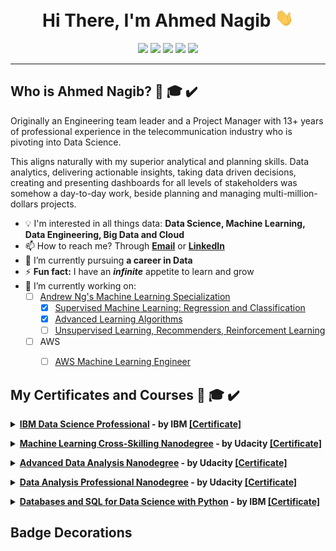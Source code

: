 <h1 align="center">Hi There, I'm Ahmed Nagib <img  src="https://raw.githubusercontent.com/ABSphreak/ABSphreak/master/gifs/Hi.gif" width="30px"></h1>
<p align="center">
<a target="_blank" href="https://www.linkedin.com/in/ahmednagib"><img src="https://img.shields.io/badge/-LinkedIn-0077B5?style=for-the-badge&logo=Linkedin&logoColor=white"></img></a>
<a target="_blank" href="mailto:nagibs@gmail.com"><img src="https://img.shields.io/badge/-Gmail-D14836?style=for-the-badge&logo=Gmail&logoColor=white"></img></a>
<a target="_blank" href="https://twitter.com/ANagib"><img src="https://img.shields.io/badge/-Twitter-1DA1F2?style=for-the-badge&logo=Twitter&logoColor=white"></img></a>
<a target="_blank" href="https://public.tableau.com/app/profile/ahmed.nagib"><img src="https://img.shields.io/badge/-Tableau-E97627?style=for-the-badge&logo=Tableau&logoColor=white"></img></a>
<a target="_blank" href="https://github.com/nagibs/">
<img src="https://img.shields.io/badge/-Github-100000?&style=for-the-badge&logo=github&logoColor=white"></a>
</p>
<hr>

## Who is Ahmed Nagib? 📜 🎓 ✔️
Originally an Engineering team leader and a Project Manager with 13+ years of professional experience in the telecommunication industry who is pivoting into Data Science.

This aligns naturally with my superior analytical and planning skills. Data analytics, delivering actionable insights, taking data driven decisions, creating and presenting dashboards for all levels of stakeholders was somehow a day-to-day work, beside planning and managing multi-million-dollars projects.

- 💡 I'm interested in all things data: **Data Science, Machine Learning, Data Engineering, Big Data and Cloud**  
- 📫 How to reach me? Through [**Email**](mailto:nagibs@gmail.com) or [**LinkedIn**](https://www.linkedin.com/in/ahmednagib/)
- 🌱 I’m currently pursuing **a career in Data**
- ⚡ **Fun fact:** I have an ***infinite*** appetite to learn and grow
- 🔭 I’m currently working on:
 	- [ ] [Andrew Ng's Machine Learning Specialization](https://www.coursera.org/specializations/machine-learning-introduction)
		- [x] [Supervised Machine Learning: Regression and Classification](https://www.coursera.org/learn/machine-learning)
		- [X] [Advanced Learning Algorithms](https://www.coursera.org/learn/advanced-learning-algorithms)
		- [ ] [Unsupervised Learning, Recommenders, Reinforcement Learning](https://www.coursera.org/learn/unsupervised-learning-recommenders-reinforcement-learning)
	- [ ] AWS
		- [ ] [AWS Machine Learning Engineer](https://www.udacity.com/course/aws-machine-learning-engineer-nanodegree--nd189)


## My Certificates and Courses 📜 🎓 ✔️
<details><summary><b><a href="https://www.coursera.org/specializations/ibm-data-science" target="_blank">IBM Data Science Professional</a> - by IBM <a href="https://coursera.org/verify/professional-cert/3EHX5A3P8DDT" target="_blank">[Certificate]</a></b></summary>
<br>

- ***Course Summary:***
    - The program consists of 9 online courses in addition to a capstone project.
    - In this Professional Certificate, learners developed and honed hands on skills in Data Science and Machine Learning. Staring with an orientation of Data Science and its Methodology, became familiar and used a variety of data science tools, learned Python and SQL, performed Data Visualization and Analysis, and created Machine Learning models using real data science tools and real-world data sets.
    - This Professional Certificate has a strong emphasis on applied learning. Except for the first course, all other courses include a series of hands-on labs in the IBM Cloud that will give you practical skills with applicability to real jobs.
- <details><summary><b><i>Program Courses:</i></b></summary>

    1. [**What is Data Science?**](https://www.coursera.org/learn/what-is-datascience) - [[Certificate]](https://coursera.org/verify/KLD4DURKX578)
    2. [**Tools for Data Science**](https://www.coursera.org/learn/open-source-tools-for-data-science) - [[Certificate]](https://coursera.org/verify/XXJFBRQCLUPK)
    3. [**Data Science Methodology**](https://www.coursera.org/learn/data-science-methodology) - [[Certificate]](https://coursera.org/verify/QBPN8V6472WE)
    4. [**Python for Data Science, AI & Development**](https://www.coursera.org/learn/python-for-applied-data-science-ai) - [[Certificate]](https://coursera.org/verify/TCQXE9HQ9X9D)
    5. [**Python Project for Data Science**](https://www.coursera.org/learn/python-project-for-data-science) - [[Certificate]](https://coursera.org/verify/XFGYCTHMXQ5H)
    6. [**Databases and SQL for Data Science with Python**](https://www.coursera.org/learn/sql-data-science) - [[Certificate]](https://coursera.org/verify/8CMNSXBK4TS3)
    7. [**Data Analysis with Python**](https://www.coursera.org/learn/data-analysis-with-python) - [[Certificate]](https://coursera.org/verify/2P9H4FS93WKN)
    8. [**Data Visualization with Python**](https://www.coursera.org/learn/python-for-data-visualization) - [[Certificate]](https://coursera.org/verify/ZUG5SSSLBXG2)
    9. [**Machine Learning with Python**](https://www.coursera.org/learn/machine-learning-with-python) - [[Certificate]](https://coursera.org/verify/9HFGFYTG58M7)
    10. [**Applied Data Science Capstone**](https://www.coursera.org/learn/applied-data-science-capstone) - [[Certificate]](https://coursera.org/verify/5NJ9RF9GMF7S)</details>

- ***Tools:*** Python, SQL, Jupyter / JupyterLab, GitHub, and Watson Studio
- ***Libraries:*** Pandas, NumPy, Matplotlib, Seaborn, Folium, ipython-sql, Scikit-learn, ScipPy, etc.
- ***Projects:***
- [Applied Data Science Capstone (Project)](https://github.com/Nagibs/IBM-Applied-Data-Science-Capstone)
- Random album generator, predict housing prices, best classifier model, Predicting successful rocket landing, dashboard and interactive map.
- ***Techniques:*** Web scraping, data collection, data visualization, data analysis, statistical analysis, and machine learning</details>

<details><summary><b><a href="https://egfwd.com/specializtion/machine-learning/" target="_blank">Machine Learning Cross-Skilling Nanodegree</a> - by Udacity <a href="https://confirm.udacity.com/LMDTDGSV" target="_blank">[Certificate]</a></b></summary>
<br>

- ***Course Summary:***
    - Advanced machine learning techniques and algorithms.
    - Covering wide varity of supervised and unsupervised machine learning techniques and algorithms.
    - Part of Egypt Future Work is Digitial **(EgyFWD)** initiative and sponsored by The Egyptian Ministry of Communications and Information technology **(MCIT)**.<br><br>
- <details><summary><b><i>Course Content:</i></b></summary>        

    - **Supervised Learning**:
        - **Linear Regression:** Linear regression is one of the most fundamental algorithms in machine learning. In this lesson, learn how linear regression works.
        - **Perceptron Algorithm:** The perceptron algorithm is an algorithm for classifying data. It is the building block of neural networks.
        - **Decision Trees:** Decision trees are a structure for decision-making where each decision leads to a set of consequences or additional decisions.
        - **Naive Bayes:** Naive Bayesian Algorithms are powerful tools for creating classifiers for incoming labeled data. Specifically Naive Bayes is frequently used with text data and classification problems.
        - **Support Vector Machines (SVM):** Support vector machines are a common method used for classification problems. They have been proven effective using what is known as the 'kernel' trick!
        - **Ensemble Methods:** Bagging and boosting are two common ensemble methods for combining simple algorithms to make more advanced models that work better than the simple algorithms would on their own.
        - **Model Evaluation Metrics:** Learn the main metrics to evaluate models, such as accuracy, precision, recall, and more!
        - **Training and Tuning:** Learn the main types of errors that can occur during training, and several methods to deal with them and optimize your machine learning models.
        - **Finding Donors (Project):** After covering a wide variety of methods for performing supervised learning, now it's time to put those into action!
    - **Unsupervised Learning**:
        - **Clustering:** Clustering is one of the most common methods of unsupervised learning. Here, we'll discuss the K-means clustering algorithm.
        - **Hierarchical and Density Based Clustering:** We continue to look at clustering methods. Here, we'll discuss hierarchical clustering and density-based clustering (DBSCAN).
        - **Gaussian Mixture Models and Cluster Validation:** In this lesson, we discuss Gaussian mixture model clustering. We then talk about the cluster analysis process and how to validate clustering results. 
        - **Dimensionality Reduction and PCA:** Often we need to reduce a large number of features in our data to a smaller, more relevant set. Principal Component Analysis, or PCA, is a method of feature extraction and dimensionality reduction.
        - **Random Projection and ICA:** In this lesson, we will look at two other methods for feature extraction and dimensionality reduction: Random Projection and Independent Component Analysis (ICA).
        - **Identify Customer Segments (Project):** In this project, you'll apply your unsupervised learning skills to two demographics datasets, to identify segments and clusters in the population, and see how customers of a company map to them.</details>

        - ***Tools & Libraries:*** Python, Jupyter / JupyterLab, Scikit-Learn and GitHub
            - ***Projects:*** 
                - [Finding Donors for CharityML](https://github.com/Nagibs/Finding-Donors-for-Charity-ML-Project)
                - Identify Customer Segments
        - ***Techniques:*** Supervised machine learning, Unsupervised machine learning, ensemble methods, models evaluation and fine-tuning.</details>

<details><summary><b><a href="https://egfwd.com/specializtion/data-analysis-advanced/" target="_blank">Advanced Data Analysis Nanodegree</a> - by Udacity <a href="https://confirm.udacity.com/L9A7KUFE" target="_blank">[Certificate]</a></b></summary>
<br>

- ***Course Summary:***
    - You’ll learn to manipulate and prepare data for analysis, and create visualizations for data exploration. Finally, you’ll learn to use your data skills to tell a story with data.
    - **SQL for Data Analysis:**
        - Learn to query data from multiple places, join the data together, and answer the question using SQL for data analysis
    - **Practical Statistics:**
        - Apply inferential statistics and probability to real-world scenarios using Python
        - Create and analyze the results of hypothesis testing
        - Create and analyze A/B test results
        - Build regression models in Python
    - **Data Visualization:**
        - Build visualizations using different design elements
        - Use visualizations to explore your data
        - Use visualizations to communicate your insights
    - Part of Egypt Future Work is Digitial **(EgyFWD)** initiative and sponsored by The Egyptian Ministry of Communications and Information technology **(MCIT)**.<br><br>
- <details><summary><b><i>Course Content:</i></b></summary>

    - **SQL for Data Analysis:**
        - **Basic SQL:** SQL basics for working with a single table. Learn the key commands to filter a table in many different ways.
        - **SQL Joins:** Learn how to combine data from multiple tables together.
        - **SQL Aggregations:** Learn how to aggregate data using SQL functions
        - **SQL Subqueries & Temporary Tables:** Learn about subqueries, a fundamental advanced SQL topic. This lesson will walk you through the appropriate applications of subqueries, the different types of subqueries, and review subquery syntax and examples.
        - **Query a Digital Music Store Database (Project):** Use a digital music store database to help the company see how they might optimize their business practices.
    - **Practical Statistics:**
        - **Descriptive Statistics - Part I:** Learn about data types, measures of center, and the basics of statistical notation.
        - **Descriptive Statistics - Part II:**  Learn about measures of spread, shape, and outliers as associated with quantitative data. You will also get a first look at inferential statistics.
        - **Admissions Case Study:** Learn to ask the right questions, as you learn about Simpson's Paradox.
        - **Probability:** Gain the basics of probability using coins and die.
        - **Binomial Distribution:** Learn about one of the most popular distributions in probability - the Binomial Distribution.
        - **Conditional Probability:** Not all events are independent. Learn the probability rules for dependent events.
        - **Bayes Rule:** Learn one of the most popular rules in all of statistics - Bayes rule.
        - **Python Probability Practice:** Take what you have learned in the last lessons and put it to practice in Python.
        - **Normal Distribution Theory:** Learn the mathematics behind moving from a coin flip to a normal distribution.
        - **Sampling distributions and the Central Limit Theorem:** Learn all about the underpinning of confidence intervals and hypothesis testing - sampling distributions.
        - **Confidence Intervals:** Learn how to use sampling distributions and bootstrapping to create a confidence interval for any parameter of interest.
        - **Case Study: A/B tests.**
        - **Regression:** Use python to fit linear regression models, as well as understand how to interpret the results of linear models.
        - **Multiple Linear Regression:** Learn to apply multiple linear regression models in python. Learn to interpret the results and understand if your model fits well.
        - **Logistic Regression:** Learn to apply logistic regression models in python. Learn to interpret the results and understand if your model fits well.
        - **Analyze A/B Test Results (Project):** You will be working to understand the results of an A/B test run by an e-commerce website. Your goal is to work through to help the company understand if they should implement the new page design.<br><br>
    - **Data Visualization:**
        - **Introduction to Data Visualization:** Learn to evaluate the quality of data visualizations and build high quality visualizations, starting with the fundamentals of data dashboards.
        - **Design:** Learn to implement the best design practices, and to use the most appropriate chart for a particular situation.
        - **Data Visualizations in Tableau:** Learn to build data visualizations in Tableau using data hierarchies, filters, groups, sets, and calculated fields, as well as create map-based data visualizations in Tableau.
        - **Make Dashboards & Stories in Tableau:** In this final lesson you learn how to build interactive Tableau dashboards and tell impactful stories using data.
        - **Flight Delays Dashboard - (Data Visualization Project):** Build interactive dashboards with Tableau and use them to discover and communicate insights from data.</details>

        - ***Tools & Libraries:*** Python, Jupyter, SQL, Scipy, Tableau, Scikit-Learn.
        - ***Projects:*** 
            - [Analyze A/B Test Results](https://github.com/Nagibs/Analyze-AB-Test-Results)
            - [Flight Delays Dashboard - Data Visualization with Tableau](https://public.tableau.com/views/BuildDataDashboards-FlightDelays/FlightDelaysDashboard?:language=en-US&:display_count=n&:origin=viz_share_link)
        - ***Techniques:*** Statistical analysis, A/B test analysis, data visualization</details>
    
<details><summary><b><a href="https://egfwd.com/specializtion/data-analysis-professional/" target="_blank">Data Analysis Professional Nanodegree</a> - by Udacity <a href="https://confirm.udacity.com/MZKFFVKH" target="_blank">[Certificate]</a></b></summary>
<br>

- ***Course Summary:***
    - Advance your programming skills and refine your ability to work with messy, complex datasets. You’ll learn to manipulate and prepare data for analysis, and create visualizations for data exploration. Finally, you’ll learn to use your data skills to tell a story with data.
    - **Introduction to Python Programming:**
        - Develop programs in Python
        - Manipulate data using NumPy
        - Load and process data using Pandas
    - **Introduction to Data Analysis:**
        - Use Anaconda to manage your programming environment
        - Investigate a dataset using Python data analysis packages
        - Perform the entire data analysis process on a dataset
    - **Data Wrangling:**
        - Gather data from multiple sources in a variety of formats
        - Assess the quality and tidiness of data visually and programmatically
        - Clean data using Python and Pandas
    - Part of Egypt Future Work is Digitial **(EgyFWD)** initiative and sponsored by The Egyptian Ministry of Communications and Information technology **(MCIT)**.<br><br>
- <details><summary><b><i>Course Content:</i></b></summary>

    - **Introduction to Python:**
        - **Data Types and Operators:** Familiarize yourself with the building blocks of Python. Learn about data types and operators, built-in functions, type conversion, whitespace, and style guidelines.
        - **Data Structures:** Use data structures to order and group different data types together! Learn about the types of data structures in Python, along with more useful built-in functions and operators.
        - **Control Flow:** Build logic into your code with control flow tools! Learn about conditional statements, repeating code with loops and useful built-in functions, and list comprehensions.
        - **Functions:** Learn how to use functions to improve and reuse your code! Learn about functions, variable scope, documentation, lambda expressions, iterators, and generators.
        - **Scripting:** Setup your own programming environment to write and run Python scripts locally! Learn good scripting practices, interact with different inputs, and discover awesome tools.
        - **NumPy:** Learn the basics of NumPy and how to use it to create and manipulate arrays.
        - **Pandas:** Learn the basics of Pandas Series and DataFrames and how to use them to load and process data.
        - **Explore US Bikeshare Data (Project):** Use Python to understand U.S. bikeshare data. Calculate statistics and build an interactive environment where a user chooses the data and filter for a dataset to analyze.
    - **Introduction to Data Analysis:**
        - **Jupyter Notebooks:** Jupyter Notebooks are a great tool for getting started with writing python code. Though in production you often will write code in scripts, notebooks are wonderful for sharing insights and data visualization.
        - **The Data Analysis Process:** Learn about the data analysis process and practice investigating different datasets using Python and its powerful packages for data analysis.
        - **Gathering Data:** Gather data from various sources and a variety of file formats using Python. Rotten Tomatoes ratings, Roger Ebert reviews, and Wikipedia movie poster images make up the dataset for this lesson.
        - **Data Analysis Process - Case Study 1:** Investigate a dataset on chemical properties and quality ratings of wine samples by going through the entire data analysis process and building more skill with Python for data analysis.
        - **Data Analysis Process - Case Study 2:** Investigate a more challenging dataset on fuel economy and learn more about problems and strategies in data analysis. Continue to build on your Python for data analysis skills.
        - **Investigate a Dataset (Project):** Choose one of Udacity's curated datasets, perform an investigation, and share your findings.
    - **Data Wrangling:**
        - **Introduction to Data Wrangling:** Identify each step of the data wrangling process (gathering, assessing, and cleaning) through a brief walkthrough of the process. The dataset for this lesson is an online job postings dataset from Kaggle.
        - **Gathering Data:** Gather data from various sources and a variety of file formats using Python. Rotten Tomatoes ratings, Roger Ebert reviews, and Wikipedia movie poster images make up the dataset for this lesson.
        - **Assessing Data:** Assess data visually and programmatically for quality and tidiness issues using pandas. The dataset for this lesson is mock Phase II clinical trial data for a new oral insulin called Auralin.
        - **Cleaning Data:** Using Pandas, clean the quality and tidiness issues you identified in the "Assessing Data" lesson. The dataset is the same: mock Phase II clinical trial data for a new oral insulin called Auralin</details>

        - ***Tools & Libraries:*** Python, Jupyter, NumPy, Pandas, Matplotlib. 
        - ***Projects:*** 
            - [Explore US Bikeshare Data](https://github.com/Nagibs/Explore-US-Bikeshare-Data)
            - [No-show appointments Dataset Analysis](https://github.com/Nagibs/Investigating-No-Show-Appointments-Dataset/blob/4a2b87d8824eba270847385eee1aee0e581dc49a/Investigate_No-Show_dataset.ipynb)
        - ***Techniques:*** Python programming, python data structure, data wrangling, scripting</details>

<details><summary><b><a href="https://www.coursera.org/learn/sql-data-science" target="_blank">Databases and SQL for Data Science with Python</a> - by IBM <a href="https://coursera.org/verify/8CMNSXBK4TS3" target="_blank">[Certificate]</a></b></summary>
<br>

- ***Course Summary:***
    - Learn and apply foundational knowledge of the SQL language. It is also intended to get you started with performing SQL access in a data science environment.
    - Work with real databases, real data science tools, and real-world datasets
    - Create a database instance in the cloud. Through a series of hands-on labs you will practice building and running SQL queries.
    - Build more powerful queries with advanced SQL techniques like views, transactions, stored procedures and joins.
- <details><summary><b><i>Course Content:</i></b></summary>
    
    - **Getting Started with SQL:** You will create a database instance on the cloud. Learn some of the basic SQL statements. Also write and practice basic SQL hands-on on a live database.
    - **Introduction to Relational Databases and Tables:** Explore the fundamental concepts behind databases, tables, and the relationships between them. Create an instance of a database, discover SQL statements that allow you to create and manipulate tables, and then practice them on your own live database.
    - **Intermediate SQL:** Learn how to use string patterns and ranges to search data and how to sort and group data in result sets. Also practice composing nested queries and execute select statements to access data from multiple tables.
    - **Accessing Databases using Python:** Learn the basic concepts related to using Python to connect to databases. In a Jupyter Notebook, you will create tables, load data, query data using SQL, and analyze data using Python.
    - **Course Assignment:** Working with multiple real world datasets for the city of Chicago. You will be asked questions that will help you understand the data just as you would in the real wold.
    - **Bonus Module:Advanced SQL for Data Engineering (Honors):** This module covers some advanced SQL techniques that will be useful for Data Engineers. Learn how to build more powerful queries with advanced SQL techniques like views, transactions, stored procedures and joins.</details>
    - ***Tools & Libraries:*** Python, SQL, IBM DB2. 
    - ***Projects:*** 
        - Chicago City Datasets Analysis with SQL</details>


## Badge Decorations
<!--START_SECTION:badges-->
<!--END_SECTION:badges-->
